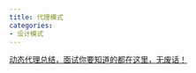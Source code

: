 ```yaml
---
title: 代理模式
categories: 
- 设计模式
---
```


[动态代理总结，面试你要知道的都在这里，无废话！](https://mp.weixin.qq.com/s/KTkIa8VV08HlyQ8JaXSywQ)

